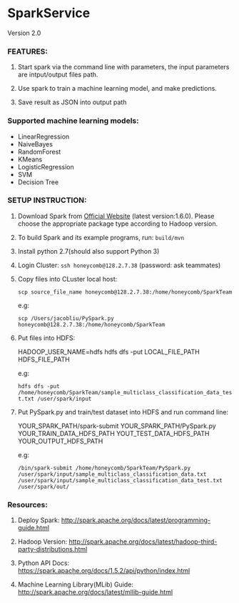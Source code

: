 # SparkService
Version 2.0

### FEATURES:

1. Start spark via the command line with parameters, the input
parameters are intput/output files path.

2. Use spark to train a machine learning model, and make predictions.

3. Save result as JSON into output path

### Supported machine learning models:
   
* LinearRegression
* NaiveBayes
* RandomForest
* KMeans
* LogisticRegression
* SVM
* Decision Tree

### SETUP INSTRUCTION:

1. Download Spark from [Official Website](http://spark.apache.org/downloads.html) (latest version:1.6.0). Please choose the appropriate package type according to Hadoop version.

2. To build Spark and its example programs, run:
   ``build/mvn``

3. Install python 2.7(should also support Python 3)

4. Login Cluster: 
   ``ssh honeycomb@128.2.7.38`` (password: ask teammates)

5. Copy files into CLuster local host: 
   
   ``scp source_file_name honeycomb@128.2.7.38:/home/honeycomb/SparkTeam``

   e.g:

   ``scp /Users/jacobliu/PySpark.py honeycomb@128.2.7.38:/home/honeycomb/SparkTeam``
   
6. Put files into HDFS:
   
   HADOOP_USER_NAME=hdfs hdfs dfs -put LOCAL_FILE_PATH HDFS_FILE_PATH
   
   e.g:
   
   ``hdfs dfs -put /home/honeycomb/SparkTeam/sample_multiclass_classification_data_test.txt /user/spark/input``

7. Put PySpark.py and train/test dataset into HDFS and run command line:
   
   YOUR_SPARK_PATH/spark-submit YOUR_SPARK_PATH/PySpark.py YOUR_TRAIN_DATA_HDFS_PATH YOUT_TEST_DATA_HDFS_PATH YOUR_OUTPUT_HDFS_PATH
   
   e.g:
   
    ``/bin/spark-submit /home/honeycomb/SparkTeam/PySpark.py /user/spark/input/sample_multiclass_classification_data.txt /user/spark/input/sample_multiclass_classification_data_test.txt  /user/spark/out/``

### Resources:

1. Deploy Spark: http://spark.apache.org/docs/latest/programming-guide.html

2. Hadoop Version: http://spark.apache.org/docs/latest/hadoop-third-party-distributions.html

3. Python API Docs: https://spark.apache.org/docs/1.5.2/api/python/index.html

4. Machine Learning Library(MLib) Guide: http://spark.apache.org/docs/latest/mllib-guide.html